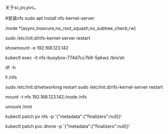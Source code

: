 关于sc,pv,pvc。


#安装nfs
sudo apt install nfs-kernel-server

/node *(async,insecure,no_root_squash,no_subtree_check,rw)

sudo /etc/init.d/nfs-kernel-server restart

showmount -e 192.168.123.142

kubectl exec -it nfs-busybox-774d7cc7b9-5pkwz /bin/sh

df -h

ll /nfs

sudo /etc/init.d/networking restart
sudo /etc/init.d/nfs-kernel-server restart

mount -t nfs 192.168.123.142:/node /nfs

umount /mnt

kubectl patch pv nfs -p '{"metadata":{"finalizers":null}}'

kubectl patch pvc drone -p '{"metadata":{"finalizers":null}}'